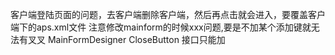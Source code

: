 客户端登陆页面的问题，去客户端删除客户端，然后再点击就会进入，要覆盖客户端下的aps.xml文件
注意修改mainform的时候xxx问题,要是不加某个添加键就无法有叉叉
MainFormDesigner 
CloseButton
接口只能加